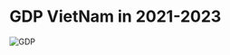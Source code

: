 # GDP VietNam in 2021-2023

![GDP](https://github.com/tootien/GDP_VN/assets/150121279/a9bcee2b-c030-4c01-8cf3-8913e5ac362d)
